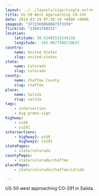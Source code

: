 ```yaml
---
layout: ../../layouts/sign/single.astro
title: US-50 West Approaching CO-291
date: 2014-03-29 07:50:19 +0000 +0000
imageid: "3772369868667373339"
flickrid: "13941768333"
location:
    latitude: 38.52405133234118
    longitude: -105.9877386729637
country:
    name: United States
    slug: united-states
state:
    name: Colorado
    slug: colorado
county:
    name: Chaffee County
    slug: chaffee
place:
    name: Salida
    slug: salida
tags:
    - intersection
    - big-green-sign
highway:
    - us50
    - co291
intersections:
    - highway1: us50
      highway2: co291
statePages:
    - state/colorado
countyPages:
    - state/colorado/chaffee
placePages:
    - state/colorado/chaffee/salida

---
```

US-50 west approaching CO-291 in Salida.